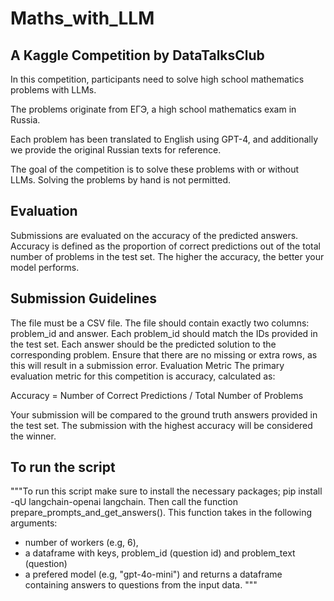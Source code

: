 # Maths_with_LLM
## A Kaggle Competition by DataTalksClub
 In this competition, participants need to solve high school mathematics problems with LLMs.

The problems originate from ЕГЭ, a high school mathematics exam in Russia.

Each problem has been translated to English using GPT-4, and additionally we provide the original Russian texts for reference.

The goal of the competition is to solve these problems with or without LLMs. Solving the problems by hand is not permitted.

## Evaluation

Submissions are evaluated on the accuracy of the predicted answers. Accuracy is defined as the proportion of correct predictions out of the total number of problems in the test set. The higher the accuracy, the better your model performs.

## Submission Guidelines

The file must be a CSV file.
The file should contain exactly two columns: problem_id and answer.
Each problem_id should match the IDs provided in the test set.
Each answer should be the predicted solution to the corresponding problem.
Ensure that there are no missing or extra rows, as this will result in a submission error.
Evaluation Metric
The primary evaluation metric for this competition is accuracy, calculated as:

Accuracy = Number of Correct Predictions / Total Number of Problems

Your submission will be compared to the ground truth answers provided in the test set. The submission with the highest accuracy will be considered the winner.

## To run the script
"""To run this script make sure to install the necessary packages; pip install -qU langchain-openai langchain.
Then call the function prepare_prompts_and_get_answers(). This function takes in the following arguments:
- number of workers (e.g, 6),
- a dataframe with keys, problem_id (question id) and problem_text (question)
- a prefered model (e.g, "gpt-4o-mini")
and returns a dataframe containing answers to questions from the input data.
"""
